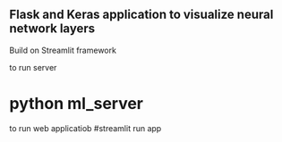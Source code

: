 ## Flask and Keras application to visualize neural network layers

Build on Streamlit framework

to run server
# python ml_server

to run web applicatiob
#streamlit run app